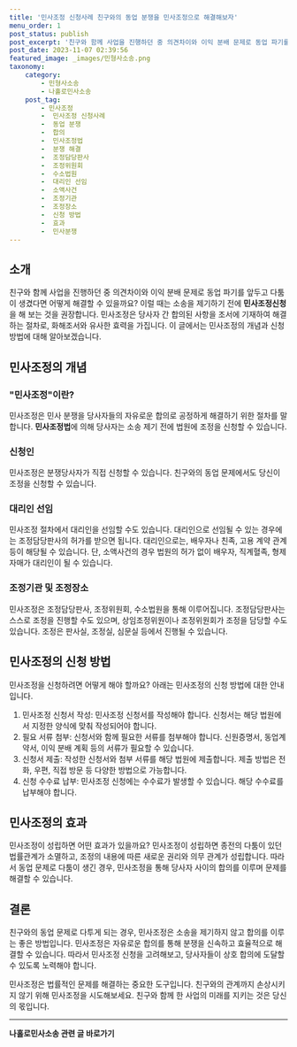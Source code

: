 ```yaml
---
title: '민사조정 신청사례 친구와의 동업 분쟁을 민사조정으로 해결해보자'
menu_order: 1
post_status: publish
post_excerpt: '친구와 함께 사업을 진행하던 중 의견차이와 이익 분배 문제로 동업 파기를 앞두고 다툼이 생겼다면 어떻게 해결할 수 있을까요  이럴 때는 소송을 제기하기 전에   민사조정신청  을 해 보는 것을 권장합니다. 민사조정은 당사자 간 합의된 사항을 조서에 기재하여 해결하는 절차로, 화해조서와 유사한 효력을 가집니다. 이 글에서는 민사조정의 개념과 신청 방법에 대해 알아보겠습니다.'
post_date: 2023-11-07 02:39:56
featured_image: _images/민형사소송.png
taxonomy:
    category:
        - 민형사소송
        - 나홀로민사소송
    post_tag:
        - 민사조정
        -  민사조정 신청사례
        -  동업 분쟁
        -  합의
        -  민사조정법
        -  분쟁 해결
        -  조정담당판사
        -  조정위원회
        -  수소법원
        -  대리인 선임
        -  소액사건
        -  조정기관
        -  조정장소
        -  신청 방법
        -  효과
        -  민사분쟁
---
```



## 소개

친구와 함께 사업을 진행하던 중 의견차이와 이익 분배 문제로 동업 파기를 앞두고 다툼이 생겼다면 어떻게 해결할 수 있을까요? 이럴 때는 소송을 제기하기 전에 **민사조정신청**을 해 보는 것을 권장합니다. 민사조정은 당사자 간 합의된 사항을 조서에 기재하여 해결하는 절차로, 화해조서와 유사한 효력을 가집니다. 이 글에서는 민사조정의 개념과 신청 방법에 대해 알아보겠습니다.

## 민사조정의 개념

### "민사조정"이란?

민사조정은 민사 분쟁을 당사자들의 자유로운 합의로 공정하게 해결하기 위한 절차를 말합니다. **민사조정법**에 의해 당사자는 소송 제기 전에 법원에 조정을 신청할 수 있습니다.

### 신청인

민사조정은 분쟁당사자가 직접 신청할 수 있습니다. 친구와의 동업 문제에서도 당신이 조정을 신청할 수 있습니다.

### 대리인 선임

민사조정 절차에서 대리인을 선임할 수도 있습니다. 대리인으로 선임될 수 있는 경우에는 조정담당판사의 허가를 받으면 됩니다. 대리인으로는, 배우자나 친족, 고용 계약 관계 등이 해당될 수 있습니다. 단, 소액사건의 경우 법원의 허가 없이 배우자, 직계혈족, 형제자매가 대리인이 될 수 있습니다.

### 조정기관 및 조정장소

민사조정은 조정담당판사, 조정위원회, 수소법원을 통해 이루어집니다. 조정담당판사는 스스로 조정을 진행할 수도 있으며, 상임조정위원이나 조정위원회가 조정을 담당할 수도 있습니다. 조정은 판사실, 조정실, 심문실 등에서 진행될 수 있습니다.

## 민사조정의 신청 방법

민사조정을 신청하려면 어떻게 해야 할까요? 아래는 민사조정의 신청 방법에 대한 안내입니다.

1. 민사조정 신청서 작성: 민사조정 신청서를 작성해야 합니다. 신청서는 해당 법원에서 지정한 양식에 맞춰 작성되어야 합니다.
2. 필요 서류 첨부: 신청서와 함께 필요한 서류를 첨부해야 합니다. 신원증명서, 동업계약서, 이익 분배 계획 등의 서류가 필요할 수 있습니다.
3. 신청서 제출: 작성한 신청서와 첨부 서류를 해당 법원에 제출합니다. 제출 방법은 전화, 우편, 직접 방문 등 다양한 방법으로 가능합니다.
4. 신청 수수료 납부: 민사조정 신청에는 수수료가 발생할 수 있습니다. 해당 수수료를 납부해야 합니다.

## 민사조정의 효과

민사조정이 성립하면 어떤 효과가 있을까요? 민사조정이 성립하면 종전의 다툼이 있던 법률관계가 소멸하고, 조정의 내용에 따른 새로운 권리와 의무 관계가 성립합니다. 따라서 동업 문제로 다툼이 생긴 경우, 민사조정을 통해 당사자 사이의 합의를 이루며 문제를 해결할 수 있습니다.

## 결론

친구와의 동업 문제로 다투게 되는 경우, 민사조정은 소송을 제기하지 않고 합의를 이루는 좋은 방법입니다. 민사조정은 자유로운 합의를 통해 분쟁을 신속하고 효율적으로 해결할 수 있습니다. 따라서 민사조정 신청을 고려해보고, 당사자들이 상호 합의에 도달할 수 있도록 노력해야 합니다.

민사조정은 법률적인 문제를 해결하는 중요한 도구입니다. 친구와의 관계까지 손상시키지 않기 위해 민사조정을 시도해보세요. 친구와 함께 한 사업의 미래를 지키는 것은 당신의 몫입니다.
<!-- wp:separator -->
<hr class="wp-block-separator has-alpha-channel-opacity"/>
<!-- /wp:separator -->

<!-- wp:group {"backgroundColor":"base","layout":{"type":"constrained"}} -->
<div class="wp-block-group has-base-background-color has-background"><!-- wp:paragraph {"align":"center","fontSize":"medium"} -->
<p class="has-text-align-center has-large-font-size"><strong>나홀로민사소송 관련 글 바로가기</strong></p>
<!-- /wp:paragraph -->


<!-- wp:latest-posts
{"categories":[{"id":14767,"count":19,"description":"","link":"https://uknowlaw.com/category/%eb%82%98%ed%99%80%eb%a1%9c%eb%af%bc%ec%82%ac%ec%86%8c%ec%86%a1/","name":"나홀로민사소송","slug":"나홀로민사소송","taxonomy":"category","parent":0,"meta":[],"_links":{"self":[{"href":"https://uknowlaw.com/wp-json/wp/v2/categories/14767"}],"collection":[{"href":"https://uknowlaw.com/wp-json/wp/v2/categories"}],"about":[{"href":"https://uknowlaw.com/wp-json/wp/v2/taxonomies/category"}],"wp:post_type":[{"href":"https://uknowlaw.com/wp-json/wp/v2/posts?categories=14767"}],"curies":[{"name":"wp","href":"https://api.w.org/{rel}","templated":true}]}}],"postsToShow":100,"excerptLength":28,"postLayout":"grid","columns":2,"featuredImageAlign":"left","featuredImageSizeSlug":"large","fontSize":"small"} /--></div>
<!-- /wp:group -->